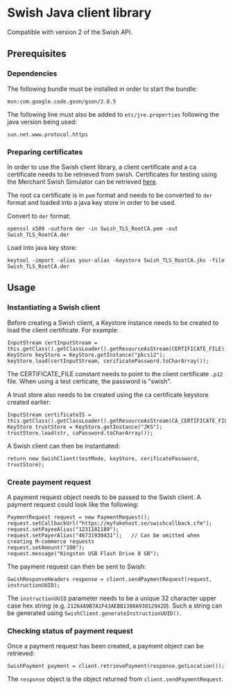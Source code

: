 # Swish Java client library

Compatible with version 2 of the Swish API.

## Prerequisites

### Dependencies

The following bundle must be installed in order to start the bundle:

    mvn:com.google.code.gson/gson/2.8.5

The following line must also be added to `etc/jre.properties` following the java version being used:

    sun.net.www.protocol.https

### Preparing certificates

In order to use the Swish client library, a client certificate and a ca certificate needs to be retrieved from swish. Certificates for testing using the Merchant Swish Simulator can be retrieved [here](https://developer.swish.nu/documentation/environments#certificates).

The root ca certificate is in `pem` format and needs to be converted to `der` format and loaded into a java key store in order to be used.

Convert to `der` format:

    openssl x509 -outform der -in Swish_TLS_RootCA.pem -out Swish_TLS_RootCA.der

Load into java key store:

    keytool -import -alias your-alias -keystore Swish_TLS_RootCA.jks -file Swish_TLS_RootCA.der


## Usage

### Instantiating a Swish client

Before creating a Swish client, a Keystore instance needs to be created to load the client certificate. For example:

    InputStream certInputStream = this.getClass().getClassLoader().getResourceAsStream(CERTIFICATE_FILE);
    KeyStore keyStore = KeyStore.getInstance("pkcs12");
    keyStore.load(certInputStream, cerificatePassword.toCharArray());

The CERTIFICATE_FILE constant needs to point to the client certificate `.p12` file. When using a test certicate, the password is "swish".

A trust store also needs to be created using the ca certificate keystore created earlier:

    InputStream certificateIS = this.getClass().getClassLoader().getResourceAsStream(CA_CERTIFICATE_FILE);
    KeyStore trustStore = KeyStore.getInstance("JKS");
    trustStore.load(str, caPassword.toCharArray());

A Swish client can then be instantiated:

    return new SwishClient(testMode, keyStore, cerificatePassword, trustStore);

### Create payment request

A payment request object needs to be passed to the Swish client. A payment request could look like the following:

    PaymentRequest request = new PaymentRequest();
    request.setCallbackUrl("https://myfakehost.se/swishcallback.cfm");
    request.setPayeeAlias("1231181189");
    request.setPayerAlias("46731930431");   // Can be omitted when creating M-commerce requests
    request.setAmount("100");
    request.message("Kingston USB Flash Drive 8 GB");

The payment request can then be sent to Swish:

    SwishResponseHeaders response = client.sendPaymentRequest(request, instructionUUID);

The `instructionUUID` parameter needs to be a unique 32 character upper case hex string (e.g. `21264A9B7A1F43AEBB1388A93012942D`). Such a string can be generated using `SwishClient.generateInstructionUUID()`.

### Checking status of payment request

Once a payment request has been created, a payment object can be retrieved:

    SwishPayment payment = client.retrievePayment(response.getLocation());

The `response` object is the object returned from `client.sendPaymentRequest`.